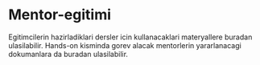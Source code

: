 # Mentor-egitimi
Egitimcilerin hazirladiklari dersler icin kullanacaklari materyallere buradan ulasilabilir.
Hands-on kisminda gorev alacak mentorlerin yararlanacagi dokumanlara da buradan ulasilabilir.
